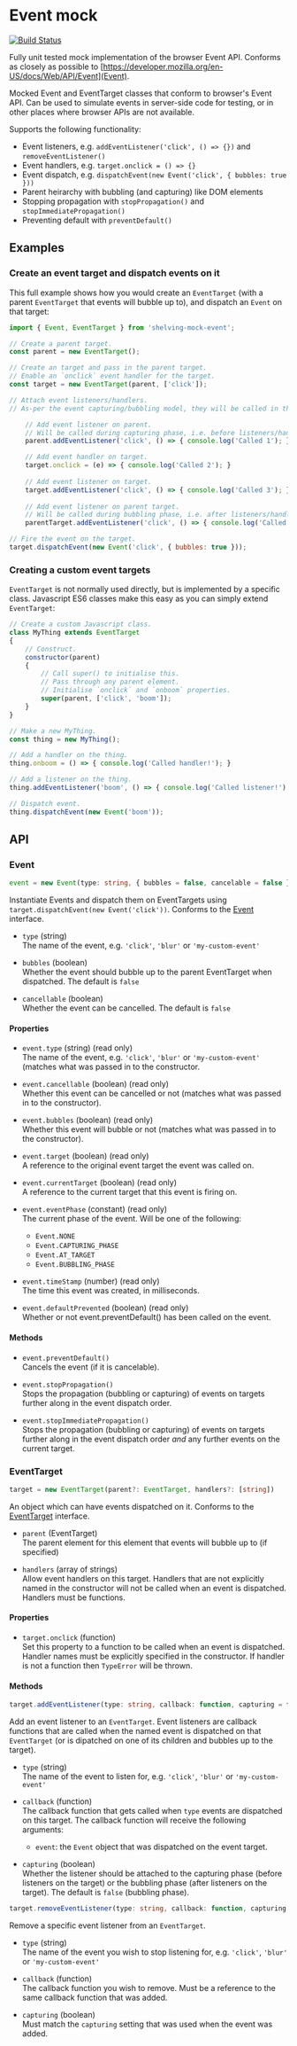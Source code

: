 # Event mock

[![Build Status](https://travis-ci.org/dhoulb/mock-event.svg?branch=master)](https://travis-ci.org/dhoulb/mock-event)

Fully unit tested mock implementation of the browser Event API. Conforms as closely as possible to [https://developer.mozilla.org/en-US/docs/Web/API/Event](Event).

Mocked Event and EventTarget classes that conform to browser's Event API. Can be used to simulate events in server-side code for testing, or in other places where browser APIs are not available. 

Supports the following functionality:

- Event listeners, e.g. `addEventListener('click', () => {})` and `removeEventListener()`
- Event handlers, e.g. `target.onclick = () => {}`
- Event dispatch, e.g. `dispatchEvent(new Event('click', { bubbles: true }))`
- Parent heirarchy with bubbling (and capturing) like DOM elements
- Stopping propagation with `stopPropagation()` and `stopImmediatePropagation()`
- Preventing default with `preventDefault()`

## Examples

### Create an event target and dispatch events on it

This full example shows how you would create an `EventTarget` (with a parent `EventTarget` that events will bubble up to), and dispatch an `Event` on that target:

```js
import { Event, EventTarget } from 'shelving-mock-event';

// Create a parent target.
const parent = new EventTarget();

// Create an target and pass in the parent target.
// Enable an `onclick` event handler for the target.
const target = new EventTarget(parent, ['click']); 

// Attach event listeners/handlers.
// As-per the event capturing/bubbling model, they will be called in this order.

	// Add event listener on parent.
	// Will be called during capturing phase, i.e. before listeners/handlers on the target.
	parent.addEventListener('click', () => { console.log('Called 1'); }, true);

	// Add event handler on target.
	target.onclick = (e) => { console.log('Called 2'); }
	
	// Add event listener on target.
	target.addEventListener('click', () => { console.log('Called 3'); });
	
	// Add event listener on parent target.
	// Will be called during bubbling phase, i.e. after listeners/handlers on the target.
	parentTarget.addEventListener('click', () => { console.log('Called 5'); });

// Fire the event on the target.
target.dispatchEvent(new Event('click', { bubbles: true }));
```

### Creating a custom event targets

`EventTarget` is not normally used directly, but is implemented by a specific class. Javascript ES6 classes make this easy as you can simply extend `EventTarget`:

```js
// Create a custom Javascript class.
class MyThing extends EventTarget
{
	// Construct.
	constructor(parent)
	{
		// Call super() to initialise this.
		// Pass through any parent element.
		// Initialise `onclick` and `onboom` properties.
		super(parent, ['click', 'boom']);
	}
}

// Make a new MyThing.
const thing = new MyThing();

// Add a handler on the thing.
thing.onboom = () => { console.log('Called handler!'); }

// Add a listener on the thing.
thing.addEventListener('boom', () => { console.log('Called listener!'); });

// Dispatch event.
thing.dispatchEvent(new Event('boom'));
```

## API

### Event

```typescript
event = new Event(type: string, { bubbles = false, cancelable = false })
```

Instantiate Events and dispatch them on EventTargets using `target.dispatchEvent(new Event('click'))`. Conforms to the [Event](https://developer.mozilla.org/en-US/docs/Web/API/Event) interface.


- `type` (string)  
	The name of the event, e.g. `'click'`, `'blur'` or `'my-custom-event'`

- `bubbles` (boolean)  
	Whether the event should bubble up to the parent EventTarget when dispatched. The default is `false`

- `cancellable` (boolean)  
	Whether the event can be cancelled. The default is `false`

#### Properties

- `event.type` (string) (read only)  
	The name of the event, e.g. `'click'`, `'blur'` or `'my-custom-event'` (matches what was passed in to the constructor.

- `event.cancellable` (boolean) (read only)  
	Whether this event can be cancelled or not (matches what was passed in to the constructor).

- `event.bubbles` (boolean) (read only)  
	Whether this event will bubble or not (matches what was passed in to the constructor).

- `event.target` (boolean) (read only)  
	A reference to the original event target the event was called on.

- `event.currentTarget` (boolean) (read only)  
	A reference to the current target that this event is firing on.

- `event.eventPhase` (constant) (read only)  
	The current phase of the event. Will be one of the following: 
	
	- `Event.NONE`
	- `Event.CAPTURING_PHASE`
	- `Event.AT_TARGET`
	- `Event.BUBBLING_PHASE`

- `event.timeStamp` (number) (read only)  
	The time this event was created, in milliseconds.

- `event.defaultPrevented` (boolean) (read only)  
	Whether or not event.preventDefault() has been called on the event.

#### Methods

- `event.preventDefault()`  
	Cancels the event (if it is cancelable).

- `event.stopPropagation()`  
	Stops the propagation (bubbling or capturing) of events on targets further along in the event dispatch order.

- `event.stopImmediatePropagation()`  
	Stops the propagation (bubbling or capturing) of events on targets further along in the event dispatch order _and_ any further events on the current target.

### EventTarget

```typescript
target = new EventTarget(parent?: EventTarget, handlers?: [string])
```

An object which can have events dispatched on it. Conforms to the [EventTarget](https://developer.mozilla.org/en-US/docs/Web/API/EventTarget) interface.

- `parent` (EventTarget)  
	The parent element for this element that events will bubble up to (if specified)

- `handlers` (array of strings)  
	Allow event handlers on this target. Handlers that are not explicitly named in the constructor will not be called when an event is dispatched. Handlers must be functions.

#### Properties

- `target.onclick` (function)  
	Set this property to a function to be called when an event is dispatched. Handler names must be explicitly specified in the constructor. If handler is not a function then `TypeError` will be thrown.

#### Methods

```typescript
target.addEventListener(type: string, callback: function, capturing = false)
```

Add an event listener to an `EventTarget`. Event listeners are callback functions that are called when the named event is dispatched on that `EventTarget` (or is dipatched on one of its children and bubbles up to the target).

- `type` (string)  
	The name of the event to listen for, e.g. `'click'`, `'blur'` or `'my-custom-event'`
 
- `callback` (function)  
	The callback function that gets called when `type` events are dispatched on this target. The callback function will receive the following arguments:
	
	- `event`: the `Event` object that was dispatched on the event target.

- `capturing` (boolean)  
	Whether the listener should be attached to the capturing phase (before listeners on the target) or the bubbling phase (after listeners on the target). The default is `false` (bubbling phase).

```typescript
target.removeEventListener(type: string, callback: function, capturing = false)
```

Remove a specific event listener from an `EventTarget`.

- `type` (string)  
	The name of the event you wish to stop listening for, e.g. `'click'`, `'blur'` or `'my-custom-event'`

- `callback` (function)  
	The callback function you wish to remove. Must be a reference to the same callback function that was added.

- `capturing` (boolean)  
	Must match the `capturing` setting that was used when the event was added.